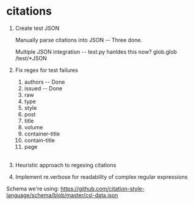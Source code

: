 citations
=========

1. Create test JSON

    Manually parse citations into JSON -- Three done.

    Multiple JSON integration -- test.py hanldes this now? glob.glob /test/*JSON

1. Fix regex for test failures

    <ol>
    <li>authors -- Done</li>
    <li>issued -- Done</li>
    <li>raw</li>
    <li>type</li>
    <li>style</li>
    <li>post</li>
    <li>title</li>
    <li>volume</li>
    <li>container-title</li>
    <li>contain-title</li>
    <li>page</li>
    </ol><br />
    
1. Heuristic approach to regexing citations

1. Implement re.verbose for readability of complex regular expressions

Schema we're using: https://github.com/citation-style-language/schema/blob/master/csl-data.json
